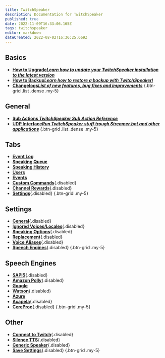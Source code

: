 ```yaml
---
title: TwitchSpeaker
description: Documentation for TwitchSpeaker
published: true
date: 2022-11-09T16:33:06.165Z
tags: twitchspeaker
editor: markdown
dateCreated: 2022-08-02T16:36:25.669Z
---
```


## Basics
- [<i class="mdi mdi-arrow-collapse-up text--twitch"></i>**How to Upgrade*Learn how to update your TwitchSpeaker installation to the latest version***](/TwitchSpeaker/Update)
- [<i class="mdi mdi-floppy text--twitch"></i>**How to Backup*Learn how to restore a backup with TwitchSpeaker!***](/TwitchSpeaker/Backup)
- [<i class="mdi mdi-update text--twitch"></i>**Changelogs*List of new features, bug fixes and improvements***](/TwitchSpeaker/Changelogs)
{.btn-grid .list .dense .my-5}

## General
- [<i class="mdi mdi-lightning-bolt-outline text--twitch"></i>**Sub Actions *TwitchSpeaker Sub Action Reference***](/Sub-Actions/TwitchSpeaker)
- [<i class="mdi mdi-application text--twitch"></i>**UDP Interface*Run TwitchSpeaker stuff trough Streamer.bot and other applications***](/TwitchSpeaker/General/UDP-Interface)
{.btn-grid .list .dense .my-5}

## Tabs
- [<i class="mdi mdi-clock text--twitch"></i>**Event Log**](/TwitchSpeaker/Event-Log)
- [<i class="mdi mdi-human-queue text--twitch"></i>**Speaking Queue**](/TwitchSpeaker/Speaking-Queue)
- [<i class="mdi mdi-history text--twitch"></i>**Speaking History**](/TwitchSpeaker/Speaking-History)
- [<i class="mdi mdi-account text--twitch"></i>**Users**](/TwitchSpeaker/Users)
- [<i class="mdi mdi-clock mdi-flip-h text--twitch"></i>**Events**](/TwitchSpeaker/Events)
- [<i class="mdi mdi-exclamation-thick text--twitch"></i>**Custom Commands**](/TwitchSpeaker/Tabs/Custom-Commands){.disabled}
- [<i class="mdi mdi-adjust text--twitch"></i>**Channel Rewards**](/TwitchSpeaker/Tabs/Channel-Rewards){.disabled}
- [<i class="mdi mdi-cog text--twitch"></i>**Settings**](/TwitchSpeaker/Tabs/Settings){.disabled}
{.btn-grid .my-5}

## Settings
- [<i class="mdi mdi-format-align-center text--twitch"></i>**General**](/TwitchSpeaker/General/UDP-Interface){.disabled}
- [<i class="mdi mdi-close-thick text--twitch"></i>**Ignored Voices/Locales**](/TwitchSpeaker/Tabs/Settings/Ignored-Voices-Locales){.disabled}
- [<i class="mdi mdi-format-list-numbered text--twitch"></i>**Speaking Options**](/TwitchSpeaker/Tabs/Settings/Speaking-Options){.disabled}
- [<i class="mdi mdi-content-cut text--twitch"></i>**Replacement**](/TwitchSpeaker/Tabs/Settings/Replacement){.disabled}
- [<i class="mdi mdi-account-voice text--twitch"></i>**Voice Aliases**](/TwitchSpeaker/Tabs/Settings/Voice-Aliases){.disabled}
- [<i class="mdi mdi-microphone text--twitch"></i>**Speech Engines**](/TwitchSpeaker/Tabs/Settings/Speech-Engines){.disabled}
{.btn-grid .my-5}

## Speech Engines
- [<i class="mdi mdi-microsoft theme--dark"></i>**SAPI5**](/TwitchSpeaker/Tabs/Settings/Speech-Engines/SAPI5){.disabled}
- [<i class="mdi mdi-amazon theme--dark"></i>**Amazon Polly**](/TwitchSpeaker/Tabs/Settings/Speech-Engines/Amazon-Polly){.disabled}
- [<i class="mdi mdi-google theme--dark"></i>**Google**](/TwitchSpeaker/Tabs/Settings/Speech-Engines/Google)
- [<i class="mdi mdi-microphone theme--dark"></i>**Watson**](/TwitchSpeaker/Tabs/Settings/Speech-Engines/Watson){.disabled}
- [<i class="mdi mdi-microsoft-azure theme--dark"></i>**Azure**](/TwitchSpeaker/Tabs/Settings/Speech-Engines/Azure)
- [<i class="mdi mdi-microphone theme--dark"></i>**Acapela**](/TwitchSpeaker/Tabs/Settings/Speech-Engines/Acapela){.disabled}
- [<i class="mdi mdi-microphone theme--dark"></i>**CereProc**](/TwitchSpeaker/Tabs/Settings/Speech-Engines/CereProc){.disabled}
{.btn-grid .my-5}

## Other
- [<i class="mdi mdi-transit-connection-variant text--twitch"></i>**Connect to Twitch**](/TwitchSpeaker/Connect-to-Twitch){.disabled}
- [<i class="mdi mdi-volume-mute text--twitch"></i>**Silence TTS**](/TwitchSpeaker/Pages/Settings/Silence-TTS){.disabled}
- [<i class="mdi mdi-speaker text--twitch"></i>**Generic Speaker**](/TwitchSpeaker/Pages/Settings/Generic-Speaker){.disabled}
- [<i class="mdi mdi-cog text--twitch"></i>**Save Settings**](/TwitchSpeaker/Pages/Settings/Save-Settings){.disabled}
{.btn-grid .my-5}